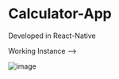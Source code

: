 # Calculator-App
Developed in React-Native

Working Instance -->

![image](https://user-images.githubusercontent.com/88576631/236695370-0e3c377d-f37c-4105-a430-9e169bd1442c.png)
